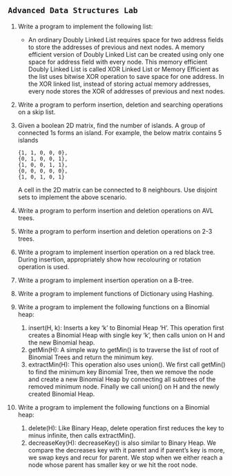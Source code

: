 ## `Advanced Data Structures Lab`

1. Write a program to implement the following list:

     - An ordinary Doubly Linked List requires space for two address fields to store the addresses of previous and next nodes. A memory efficient version of Doubly Linked List can be created using only one space for address field with every node. This memory efficient Doubly Linked List is called XOR Linked List or Memory Efficient as the list uses bitwise XOR operation to save space for one address. In the XOR linked list, instead of storing actual memory addresses, every node stores the XOR of addresses of previous and next nodes.

2. Write a program to perform insertion, deletion and searching operations on a skip list.

3. Given a boolean 2D matrix, find the number of islands. A group of connected 1s forms an island. For example, the below matrix contains 5 islands

     ```
     {1, 1, 0, 0, 0},
     {0, 1, 0, 0, 1},
     {1, 0, 0, 1, 1},
     {0, 0, 0, 0, 0},
     {1, 0, 1, 0, 1}
     ```

     A cell in the 2D matrix can be connected to 8 neighbours. Use disjoint sets to implement the above scenario.

4. Write a program to perform insertion and deletion operations on AVL trees.

5. Write a program to perform insertion and deletion operations on 2-3 trees.

6. Write a program to implement insertion operation on a red black tree. During insertion, appropriately show how recolouring or rotation operation is used.

7. Write a program to implement insertion operation on a B-tree.

8. Write a program to implement functions of Dictionary using Hashing.

9. Write a program to implement the following functions on a Binomial heap:

     1. insert(H, k): Inserts a key ‘k’ to Binomial Heap ‘H’. This operation first creates a Binomial Heap with single key ‘k’, then calls union on H and the new Binomial heap.
     2. getMin(H): A simple way to getMin() is to traverse the list of root of Binomial Trees and return the minimum key.
     3. extractMin(H): This operation also uses union(). We first call getMin() to find the minimum key Binomial Tree, then we remove the node and create a new Binomial Heap by connecting all subtrees of the removed minimum node. Finally we call union() on H and the newly created Binomial Heap.

10. Write a program to implement the following functions on a Binomial heap:
     1. delete(H): Like Binary Heap, delete operation first reduces the key to minus infinite, then calls extractMin().
     2. decreaseKey(H): decreaseKey() is also similar to Binary Heap. We compare the decreases key with it parent and if parent’s key is more, we swap keys and recur for parent. We stop when we either reach a node whose parent has smaller key or we hit the root node.
